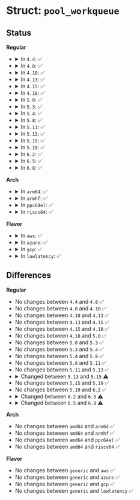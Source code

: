 # Struct: <code>pool_workqueue</code>

## Status
<b>Regular</b>
<ul>
<li>
<details>
<summary>In <code>4.4</code>: ✅</summary>

```c
struct pool_workqueue {
    struct worker_pool *pool;
    struct workqueue_struct *wq;
    int work_color;
    int flush_color;
    int refcnt;
    int nr_in_flight[15];
    int nr_active;
    int max_active;
    struct list_head delayed_works;
    struct list_head pwqs_node;
    struct list_head mayday_node;
    struct work_struct unbound_release_work;
    struct callback_head rcu;
};
```
</details>
</li>
<li>
<details>
<summary>In <code>4.8</code>: ✅</summary>

```c
struct pool_workqueue {
    struct worker_pool *pool;
    struct workqueue_struct *wq;
    int work_color;
    int flush_color;
    int refcnt;
    int nr_in_flight[15];
    int nr_active;
    int max_active;
    struct list_head delayed_works;
    struct list_head pwqs_node;
    struct list_head mayday_node;
    struct work_struct unbound_release_work;
    struct callback_head rcu;
};
```
</details>
</li>
<li>
<details>
<summary>In <code>4.10</code>: ✅</summary>

```c
struct pool_workqueue {
    struct worker_pool *pool;
    struct workqueue_struct *wq;
    int work_color;
    int flush_color;
    int refcnt;
    int nr_in_flight[15];
    int nr_active;
    int max_active;
    struct list_head delayed_works;
    struct list_head pwqs_node;
    struct list_head mayday_node;
    struct work_struct unbound_release_work;
    struct callback_head rcu;
};
```
</details>
</li>
<li>
<details>
<summary>In <code>4.13</code>: ✅</summary>

```c
struct pool_workqueue {
    struct worker_pool *pool;
    struct workqueue_struct *wq;
    int work_color;
    int flush_color;
    int refcnt;
    int nr_in_flight[15];
    int nr_active;
    int max_active;
    struct list_head delayed_works;
    struct list_head pwqs_node;
    struct list_head mayday_node;
    struct work_struct unbound_release_work;
    struct callback_head rcu;
};
```
</details>
</li>
<li>
<details>
<summary>In <code>4.15</code>: ✅</summary>

```c
struct pool_workqueue {
    struct worker_pool *pool;
    struct workqueue_struct *wq;
    int work_color;
    int flush_color;
    int refcnt;
    int nr_in_flight[15];
    int nr_active;
    int max_active;
    struct list_head delayed_works;
    struct list_head pwqs_node;
    struct list_head mayday_node;
    struct work_struct unbound_release_work;
    struct callback_head rcu;
};
```
</details>
</li>
<li>
<details>
<summary>In <code>4.18</code>: ✅</summary>

```c
struct pool_workqueue {
    struct worker_pool *pool;
    struct workqueue_struct *wq;
    int work_color;
    int flush_color;
    int refcnt;
    int nr_in_flight[15];
    int nr_active;
    int max_active;
    struct list_head delayed_works;
    struct list_head pwqs_node;
    struct list_head mayday_node;
    struct work_struct unbound_release_work;
    struct callback_head rcu;
};
```
</details>
</li>
<li>
<details>
<summary>In <code>5.0</code>: ✅</summary>

```c
struct pool_workqueue {
    struct worker_pool *pool;
    struct workqueue_struct *wq;
    int work_color;
    int flush_color;
    int refcnt;
    int nr_in_flight[15];
    int nr_active;
    int max_active;
    struct list_head delayed_works;
    struct list_head pwqs_node;
    struct list_head mayday_node;
    struct work_struct unbound_release_work;
    struct callback_head rcu;
};
```
</details>
</li>
<li>
<details>
<summary>In <code>5.3</code>: ✅</summary>

```c
struct pool_workqueue {
    struct worker_pool *pool;
    struct workqueue_struct *wq;
    int work_color;
    int flush_color;
    int refcnt;
    int nr_in_flight[15];
    int nr_active;
    int max_active;
    struct list_head delayed_works;
    struct list_head pwqs_node;
    struct list_head mayday_node;
    struct work_struct unbound_release_work;
    struct callback_head rcu;
};
```
</details>
</li>
<li>
<details>
<summary>In <code>5.4</code>: ✅</summary>

```c
struct pool_workqueue {
    struct worker_pool *pool;
    struct workqueue_struct *wq;
    int work_color;
    int flush_color;
    int refcnt;
    int nr_in_flight[15];
    int nr_active;
    int max_active;
    struct list_head delayed_works;
    struct list_head pwqs_node;
    struct list_head mayday_node;
    struct work_struct unbound_release_work;
    struct callback_head rcu;
};
```
</details>
</li>
<li>
<details>
<summary>In <code>5.8</code>: ✅</summary>

```c
struct pool_workqueue {
    struct worker_pool *pool;
    struct workqueue_struct *wq;
    int work_color;
    int flush_color;
    int refcnt;
    int nr_in_flight[15];
    int nr_active;
    int max_active;
    struct list_head delayed_works;
    struct list_head pwqs_node;
    struct list_head mayday_node;
    struct work_struct unbound_release_work;
    struct callback_head rcu;
};
```
</details>
</li>
<li>
<details>
<summary>In <code>5.11</code>: ✅</summary>

```c
struct pool_workqueue {
    struct worker_pool *pool;
    struct workqueue_struct *wq;
    int work_color;
    int flush_color;
    int refcnt;
    int nr_in_flight[15];
    int nr_active;
    int max_active;
    struct list_head delayed_works;
    struct list_head pwqs_node;
    struct list_head mayday_node;
    struct work_struct unbound_release_work;
    struct callback_head rcu;
};
```
</details>
</li>
<li>
<details>
<summary>In <code>5.13</code>: ✅</summary>

```c
struct pool_workqueue {
    struct worker_pool *pool;
    struct workqueue_struct *wq;
    int work_color;
    int flush_color;
    int refcnt;
    int nr_in_flight[15];
    int nr_active;
    int max_active;
    struct list_head delayed_works;
    struct list_head pwqs_node;
    struct list_head mayday_node;
    struct work_struct unbound_release_work;
    struct callback_head rcu;
};
```
</details>
</li>
<li>
<details>
<summary>In <code>5.15</code>: ✅</summary>

```c
struct pool_workqueue {
    struct worker_pool *pool;
    struct workqueue_struct *wq;
    int work_color;
    int flush_color;
    int refcnt;
    int nr_in_flight[16];
    int nr_active;
    int max_active;
    struct list_head inactive_works;
    struct list_head pwqs_node;
    struct list_head mayday_node;
    struct work_struct unbound_release_work;
    struct callback_head rcu;
};
```
</details>
</li>
<li>
<details>
<summary>In <code>5.19</code>: ✅</summary>

```c
struct pool_workqueue {
    struct worker_pool *pool;
    struct workqueue_struct *wq;
    int work_color;
    int flush_color;
    int refcnt;
    int nr_in_flight[16];
    int nr_active;
    int max_active;
    struct list_head inactive_works;
    struct list_head pwqs_node;
    struct list_head mayday_node;
    struct work_struct unbound_release_work;
    struct callback_head rcu;
};
```
</details>
</li>
<li>
<details>
<summary>In <code>6.2</code>: ✅</summary>

```c
struct pool_workqueue {
    struct worker_pool *pool;
    struct workqueue_struct *wq;
    int work_color;
    int flush_color;
    int refcnt;
    int nr_in_flight[16];
    int nr_active;
    int max_active;
    struct list_head inactive_works;
    struct list_head pwqs_node;
    struct list_head mayday_node;
    struct work_struct unbound_release_work;
    struct callback_head rcu;
};
```
</details>
</li>
<li>
<details>
<summary>In <code>6.5</code>: ✅</summary>

```c
struct pool_workqueue {
    struct worker_pool *pool;
    struct workqueue_struct *wq;
    int work_color;
    int flush_color;
    int refcnt;
    int nr_in_flight[16];
    int nr_active;
    int max_active;
    struct list_head inactive_works;
    struct list_head pwqs_node;
    struct list_head mayday_node;
    u64 stats[7];
    struct work_struct unbound_release_work;
    struct callback_head rcu;
};
```
</details>
</li>
<li>
<details>
<summary>In <code>6.8</code>: ✅</summary>

```c
struct pool_workqueue {
    struct worker_pool *pool;
    struct workqueue_struct *wq;
    int work_color;
    int flush_color;
    int refcnt;
    int nr_in_flight[16];
    int nr_active;
    int max_active;
    struct list_head inactive_works;
    struct list_head pwqs_node;
    struct list_head mayday_node;
    u64 stats[8];
    struct kthread_work release_work;
    struct callback_head rcu;
};
```
</details>
</li>
</ul>
<b>Arch</b>
<ul>
<li>
<details>
<summary>In <code>arm64</code>: ✅</summary>

```c
struct pool_workqueue {
    struct worker_pool *pool;
    struct workqueue_struct *wq;
    int work_color;
    int flush_color;
    int refcnt;
    int nr_in_flight[15];
    int nr_active;
    int max_active;
    struct list_head delayed_works;
    struct list_head pwqs_node;
    struct list_head mayday_node;
    struct work_struct unbound_release_work;
    struct callback_head rcu;
};
```
</details>
</li>
<li>
<details>
<summary>In <code>armhf</code>: ✅</summary>

```c
struct pool_workqueue {
    struct worker_pool *pool;
    struct workqueue_struct *wq;
    int work_color;
    int flush_color;
    int refcnt;
    int nr_in_flight[15];
    int nr_active;
    int max_active;
    struct list_head delayed_works;
    struct list_head pwqs_node;
    struct list_head mayday_node;
    struct work_struct unbound_release_work;
    struct callback_head rcu;
};
```
</details>
</li>
<li>
<details>
<summary>In <code>ppc64el</code>: ✅</summary>

```c
struct pool_workqueue {
    struct worker_pool *pool;
    struct workqueue_struct *wq;
    int work_color;
    int flush_color;
    int refcnt;
    int nr_in_flight[15];
    int nr_active;
    int max_active;
    struct list_head delayed_works;
    struct list_head pwqs_node;
    struct list_head mayday_node;
    struct work_struct unbound_release_work;
    struct callback_head rcu;
};
```
</details>
</li>
<li>
<details>
<summary>In <code>riscv64</code>: ✅</summary>

```c
struct pool_workqueue {
    struct worker_pool *pool;
    struct workqueue_struct *wq;
    int work_color;
    int flush_color;
    int refcnt;
    int nr_in_flight[15];
    int nr_active;
    int max_active;
    struct list_head delayed_works;
    struct list_head pwqs_node;
    struct list_head mayday_node;
    struct work_struct unbound_release_work;
    struct callback_head rcu;
};
```
</details>
</li>
</ul>
<b>Flavor</b>
<ul>
<li>
<details>
<summary>In <code>aws</code>: ✅</summary>

```c
struct pool_workqueue {
    struct worker_pool *pool;
    struct workqueue_struct *wq;
    int work_color;
    int flush_color;
    int refcnt;
    int nr_in_flight[15];
    int nr_active;
    int max_active;
    struct list_head delayed_works;
    struct list_head pwqs_node;
    struct list_head mayday_node;
    struct work_struct unbound_release_work;
    struct callback_head rcu;
};
```
</details>
</li>
<li>
<details>
<summary>In <code>azure</code>: ✅</summary>

```c
struct pool_workqueue {
    struct worker_pool *pool;
    struct workqueue_struct *wq;
    int work_color;
    int flush_color;
    int refcnt;
    int nr_in_flight[15];
    int nr_active;
    int max_active;
    struct list_head delayed_works;
    struct list_head pwqs_node;
    struct list_head mayday_node;
    struct work_struct unbound_release_work;
    struct callback_head rcu;
};
```
</details>
</li>
<li>
<details>
<summary>In <code>gcp</code>: ✅</summary>

```c
struct pool_workqueue {
    struct worker_pool *pool;
    struct workqueue_struct *wq;
    int work_color;
    int flush_color;
    int refcnt;
    int nr_in_flight[15];
    int nr_active;
    int max_active;
    struct list_head delayed_works;
    struct list_head pwqs_node;
    struct list_head mayday_node;
    struct work_struct unbound_release_work;
    struct callback_head rcu;
};
```
</details>
</li>
<li>
<details>
<summary>In <code>lowlatency</code>: ✅</summary>

```c
struct pool_workqueue {
    struct worker_pool *pool;
    struct workqueue_struct *wq;
    int work_color;
    int flush_color;
    int refcnt;
    int nr_in_flight[15];
    int nr_active;
    int max_active;
    struct list_head delayed_works;
    struct list_head pwqs_node;
    struct list_head mayday_node;
    struct work_struct unbound_release_work;
    struct callback_head rcu;
};
```
</details>
</li>
</ul>

## Differences
<b>Regular</b>
<ul>
<li>
No changes between <code>4.4</code> and <code>4.8</code> ✅
</li>
<li>
No changes between <code>4.8</code> and <code>4.10</code> ✅
</li>
<li>
No changes between <code>4.10</code> and <code>4.13</code> ✅
</li>
<li>
No changes between <code>4.13</code> and <code>4.15</code> ✅
</li>
<li>
No changes between <code>4.15</code> and <code>4.18</code> ✅
</li>
<li>
No changes between <code>4.18</code> and <code>5.0</code> ✅
</li>
<li>
No changes between <code>5.0</code> and <code>5.3</code> ✅
</li>
<li>
No changes between <code>5.3</code> and <code>5.4</code> ✅
</li>
<li>
No changes between <code>5.4</code> and <code>5.8</code> ✅
</li>
<li>
No changes between <code>5.8</code> and <code>5.11</code> ✅
</li>
<li>
No changes between <code>5.11</code> and <code>5.13</code> ✅
</li>
<li>
<details>
<summary>Changed between <code>5.13</code> and <code>5.15</code> ⚠️</summary>
<ul>
<li>
<b>Field added. </b>
<code>struct list_head inactive_works</code>
</li>
<li>
<b>Field removed. </b>
<code>struct list_head delayed_works</code>
</li>
<li>
<b>Field type changed. </b>
<code>int nr_in_flight[15]</code> ➡️ <code>int nr_in_flight[16]</code>
</li>
</ul>
</details>
</li>
<li>
No changes between <code>5.15</code> and <code>5.19</code> ✅
</li>
<li>
No changes between <code>5.19</code> and <code>6.2</code> ✅
</li>
<li>
<details>
<summary>Changed between <code>6.2</code> and <code>6.5</code> ⚠️</summary>
<ul>
<li>
<b>Field added. </b>
<code>u64 stats[7]</code>
</li>
</ul>
</details>
</li>
<li>
<details>
<summary>Changed between <code>6.5</code> and <code>6.8</code> ⚠️</summary>
<ul>
<li>
<b>Field added. </b>
<code>struct kthread_work release_work</code>
</li>
<li>
<b>Field removed. </b>
<code>struct work_struct unbound_release_work</code>
</li>
<li>
<b>Field type changed. </b>
<code>u64 stats[7]</code> ➡️ <code>u64 stats[8]</code>
</li>
</ul>
</details>
</li>
</ul>
<b>Arch</b>
<ul>
<li>
No changes between <code>amd64</code> and <code>arm64</code> ✅
</li>
<li>
No changes between <code>amd64</code> and <code>armhf</code> ✅
</li>
<li>
No changes between <code>amd64</code> and <code>ppc64el</code> ✅
</li>
<li>
No changes between <code>amd64</code> and <code>riscv64</code> ✅
</li>
</ul>
<b>Flavor</b>
<ul>
<li>
No changes between <code>generic</code> and <code>aws</code> ✅
</li>
<li>
No changes between <code>generic</code> and <code>azure</code> ✅
</li>
<li>
No changes between <code>generic</code> and <code>gcp</code> ✅
</li>
<li>
No changes between <code>generic</code> and <code>lowlatency</code> ✅
</li>
</ul>
